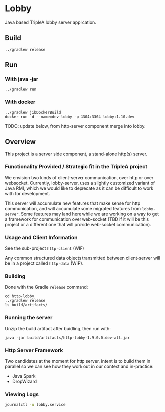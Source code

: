# Lobby

Java based TripleA lobby server application.

## Build

```
../gradlew release
```


## Run

### With java -jar
```
../gradlew run
```

### With docker
```
../gradlew jibDockerBuild
docker run -d --name=dev-lobby -p 3304:3304 lobby:1.10.dev
```

TODO: update below, from http-server component merge into lobby.

## Overview

This project is a server side component, a stand-alone http(s) server.

### Functionality Provided / Strategic fit in the TripleA project

We envision two kinds of client-server communication, over http or over websocket.
Currently, lobby-server, uses a slightly customized variant of Java RMI, which we 
would like to deprecate as it  can be difficult to work with for development.

This server will accumulate new features that make sense for http communication,
and will accumulate some migrated features from `lobby-server`. Some features may
land here while we are working on a way to get a framework for communication
over web-socket (TBD if it will be this project or a different one 
that will provide web-socket communication).


### Usage and Client Information

See the sub-project `http-client` (WIP)

Any common structured data objects transmitted between client-server 
will be in a project called `http-data` (WIP).

### Building

Done with the Gradle `release` command:
```
cd http-lobby
../gradlew release
ls build/artifacts/
```

### Running the server

Unzip the build artifact after buidling, then run with:
```
java -jar build/artifacts/http-lobby-1.9.0.0.dev-all.jar
```

### Http Server Framework

Two candidates at the moment for http server, intent is to build them in parallel
so we can see how they work out in our context and in-practice:

* Java Spark
* DropWizard


### Viewing Logs

```bash
journalctl -u lobby.service
```

